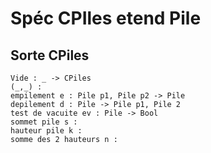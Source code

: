 # Spéc CPIles etend Pile
## Sorte CPiles

	Vide : _ -> CPiles
	(_,_) : 
	empilement e : Pile p1, Pile p2 -> Pile
	depilement d : Pile -> Pile p1, Pile 2
	test de vacuite ev : Pile -> Bool
	sommet pile s : 
	hauteur pile k : 
	somme des 2 hauteurs n : 